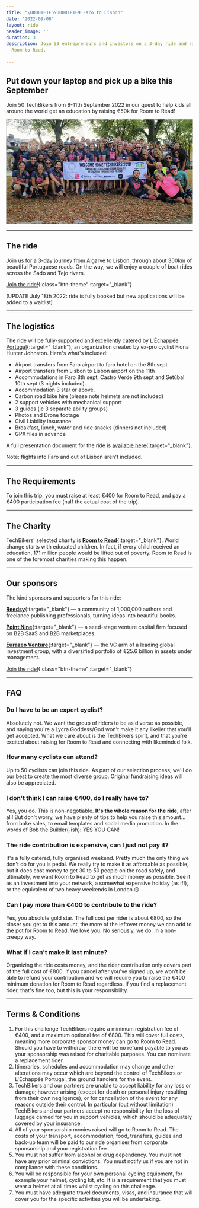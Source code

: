 ```yaml
---
title: "\U0001F1F5\U0001F1F9 Faro to Lisbon"
date: '2022-09-08'
layout: ride
header_image: ''
duration: 3
description: Join 50 entrepreneurs and investors on a 3-day ride and raise funds for
  Room to Read.

---
```

## Put down your laptop and pick up a bike this September

Join 50 TechBikers from 8-11th September 2022 in our quest to help kids all around the world get an education by raising €50k for Room to Read!

![](/uploads/screenshot-2022-06-08-at-1-41-37-pm.jpg)

***

## The ride

Join us for a 3-day journey from Algarve to Lisbon, through about 300km of beautiful Portuguese roads. On the way, we will enjoy a couple of boat rides across the Sado and Tejo rivers.

[Join the ride!](https://reedsy.typeform.com/to/JYcl6Ahb){:class="btn-theme" :target="_blank"}

(UPDATE July 18th 2022: ride is fully booked but new applications will be added to a waitlist)

***

## The logistics

The ride will be fully-supported and excellently catered by [L'Échappée Portugal](https://echappee-portugal.com){:target="_blank"}, an organization created by ex-pro cyclist Fiona Hunter Johnston. Here's what's included:

* Airport transfers from Faro airport to faro hotel on the 8th sept
* Airport transfers from Lisbon to Lisbon airport on the 11th
* Accommodations in Faro 8th sept, Castro Verde 9th sept and Setúbal 10th sept (3 nights included).
* Accommodation 3 star or above.
* Carbon road bike hire (please note helmets are not included)
* 2 support vehicles with mechanical support
* 3 guides (ie 3 separate ability groups)
* Photos and Drone footage
* Civil Liability insurance
* Breakfast, lunch, water and ride snacks (dinners not included)
* GPX files in advance

A full presentation document for the ride is [available here](https://drive.google.com/file/d/1-bvarm3FWggk3c9lgMvOpbJMl6W-O-4_/view?usp=sharing){:target="_blank"}.

Note: flights into Faro and out of Lisbon aren't included.

***

## The Requirements

To join this trip, you must raise at least €400 for Room to Read, and pay a €400 participation fee (half the actual cost of the trip).

***

## The Charity

TechBikers' selected charity is [**Room to Read**](https://www.roomtoread.org){:target="_blank"}. World change starts with educated children. In fact, if every child received an education, 171 million people would be lifted out of poverty. Room to Read is one of the foremost charities making this happen.

***

## Our sponsors

The kind sponsors and supporters for this ride:

[**Reedsy**](https://reedsy.com){:target="_blank"} — a community of 1,000,000 authors and freelance publishing professionals, turning ideas into beautiful books.

[**Point Nine**](https://www.pointnine.com){:target="_blank"} — a seed-stage venture capital firm focused on B2B SaaS and B2B marketplaces.

[**Eurazeo Venture**](https://www.eurazeo.com/en/businesses/private-equity/venture-capital){:target="_blank"} — the VC arm of a leading global investment group, with a diversified portfolio of €25.6 billion in assets under management.

[Join the ride!](https://reedsy.typeform.com/to/JYcl6Ahb){:class="btn-theme" :target="_blank"}

***

## FAQ

### Do I have to be an expert cyclist?

Absolutely not. We want the group of riders to be as diverse as possible, and saying you're a Lycra Goddess/God won't make it any likelier that you'll get accepted. What we care about is the TechBikers spirit, and that you're excited about raising for Room to Read and connecting with likeminded folk.

### How many cyclists can attend?

Up to 50 cyclists can join this ride. As part of our selection process, we'll do our best to create the most diverse group. Original fundraising ideas will also be appreciated.

### I don't think I can raise €400, do I really have to?

Yes, you do. This is non-negotiable. **It's the whole reason for the ride**, after all! But don't worry, we have plenty of tips to help you raise this amount… from bake sales, to email templates and social media promotion. In the words of Bob the Builder(-ish): YES YOU CAN!

### The ride contribution is expensive, can I just not pay it?

It's a fully catered, fully organised weekend. Pretty much the only thing we don't do for you is pedal. We really try to make it as affordable as possible, but it does cost money to get 30 to 50 people on the road safely, and ultimately, we want Room to Read to get as much money as possible. See it as an investment into your network, a somewhat expensive holiday (as if!), or the equivalent of two heavy weekends in London 😏

### Can I pay more than €400 to contribute to the ride?

Yes, you absolute gold star. The full cost per rider is about €800, so the closer you get to this amount, the more of the leftover money we can add to the pot for Room to Read. We love you. No seriously, we do. In a non-creepy way.

### What if I can't make it last minute?

Organizing the ride costs money, and the rider contribution only covers part of the full cost of €800. If you cancel after you've signed up, we won't be able to refund your contribution and we will require you to raise the €400 minimum donation for Room to Read regardless. If you find a replacement rider, that's fine too, but this is your responsibility.

***

## Terms & Conditions

1. For this challenge TechBikers require a minimum registration fee of €400, and a maximum optional fee of €800. This will cover full costs, meaning more corporate sponsor money can go to Room to Read. Should you have to withdraw, there will be no refund payable to you as your sponsorship was raised for charitable purposes. You can nominate a replacement rider.
2. Itineraries, schedules and accommodation may change and other alterations may occur which are beyond the control of TechBikers or L'Échappée Portugal, the ground handlers for the event.
3. TechBikers and our partners are unable to accept liability for any loss or damage; however arising (except for death or personal injury resulting from their own negligence), or for cancellation of the event for any reasons outside their control. In particular (but without limitation) TechBikers and our partners accept no responsibility for the loss of luggage carried for you in support vehicles, which should be adequately covered by your insurance.
4. All of your sponsorship monies raised will go to Room to Read. The costs of your transport, accommodation, food, transfers, guides and back-up team will be paid to our ride organiser from corporate sponsorship and your registration fee.
5. You must not suffer from alcohol or drug dependency. You must not have any prior criminal convictions. You must notify us if you are not in compliance with these conditions.
6. You will be responsible for your own personal cycling equipment, for example your helmet, cycling kit, etc. It is a requirement that you must wear a helmet at all times whilst cycling on this challenge.
7. You must have adequate travel documents, visas, and insurance that will cover you for the specific activities you will be undertaking.